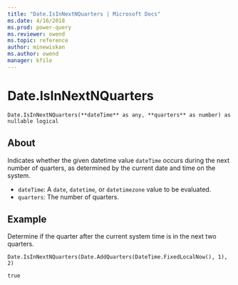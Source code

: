```yaml
---
title: "Date.IsInNextNQuarters | Microsoft Docs"
ms.date: 4/16/2018
ms.prod: power-query
ms.reviewer: owend
ms.topic: reference
author: minewiskan
ms.author: owend
manager: kfile
---
```

# Date.IsInNextNQuarters
`Date.IsInNextNQuarters(**dateTime** as any, **quarters** as number) as nullable logical`
## About
Indicates whether the given datetime value `dateTime` occurs during the next number of quarters, as determined by the current date and time on the system. 
- `dateTime`: A `date`, `datetime`, or `datetimezone` value to be evaluated. 
- `quarters`: The number of quarters.

## Example 
Determine if the quarter after the current system time is in the next two quarters.

`Date.IsInNextNQuarters(Date.AddQuarters(DateTime.FixedLocalNow(), 1), 2)`

`true`

